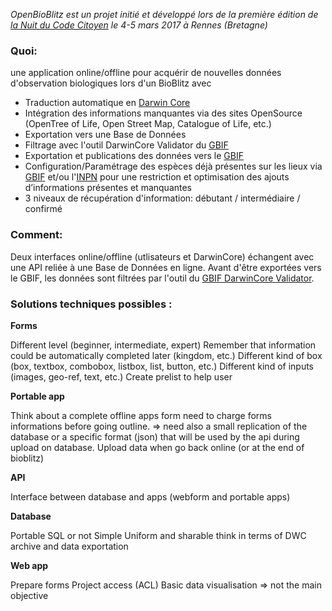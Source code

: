 _OpenBioBlitz est un projet initié et développé lors de la première édition de [la Nuit du Code Citoyen](https://codecitoyen.github.io/villes/rennes.html) le 4-5 mars 2017 à Rennes (Bretagne)_

### Quoi:

une application online/offline pour acquérir de nouvelles données d'observation biologiques lors d'un BioBlitz avec
- Traduction automatique en [Darwin Core](http://rs.tdwg.org/dwc/) 
- Intégration des informations manquantes via des sites OpenSource (OpenTree of Life, Open Street Map, Catalogue of Life, etc.)
- Exportation vers une Base de Données
- Filtrage avec l'outil DarwinCore Validator du [GBIF](www.gbif.org)
- Exportation et publications des données vers le [GBIF](www.gbif.org)
- Configuration/Paramétrage des espèces déjà présentes sur les lieux via [GBIF](www.gbif.org) et/ou l'[INPN](https://inpn.mnhn.fr/accueil/index) pour une restriction et optimisation des ajouts d’informations présentes et manquantes
- 3 niveaux de récupération d'information: débutant / intermédiaire / confirmé

### Comment:

Deux interfaces online/offline (utlisateurs et DarwinCore) échangent avec une API reliée à une Base de Données en ligne.
Avant d'être exportées vers le GBIF, les données sont filtrées par l'outil du [GBIF DarwinCore Validator](http://tools.gbif.org/dwca-validator).

### Solutions techniques possibles :

**Forms**

Different level (beginner, intermediate, expert)
Remember that information could be automatically completed later (kingdom, etc.)
Different kind of box (box, textbox, combobox, listbox, list, button, etc.)
Different kind of inputs (images, geo-ref, text, etc.)
Create prelist to help user

**Portable app**

Think about a complete offline apps form need to charge forms informations before going outline. => need also a small replication of the database or a specific format (json) that will be used by the api during upload on database.
Upload data when go back online (or at the end of bioblitz)

**API**

Interface between database and apps (webform and portable apps)

**Database**

Portable
SQL or not
Simple
Uniform and sharable think in terms of DWC archive and data exportation

**Web app**

Prepare forms
Project access (ACL)
Basic data visualisation => not the main objective

